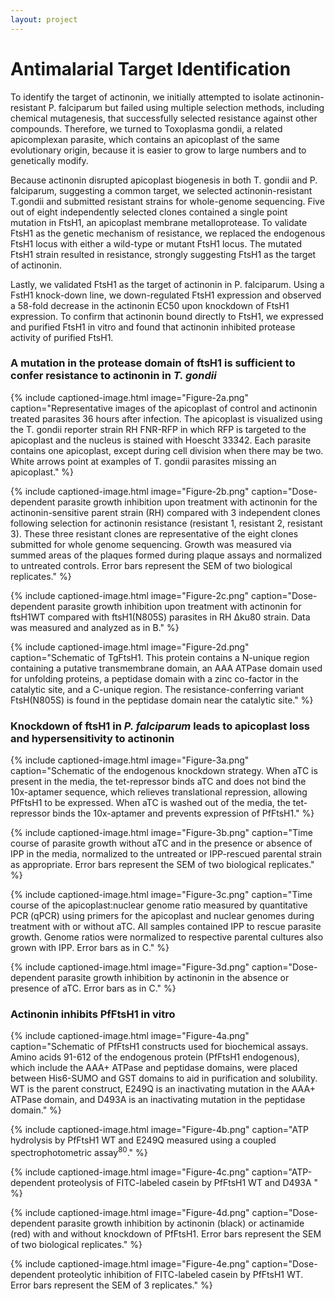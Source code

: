 ```yaml
---
layout: project
---
```


# Antimalarial Target Identification

To identify the target of actinonin, we initially  attempted to isolate actinonin-resistant P. falciparum but failed using multiple selection methods, including chemical mutagenesis, that successfully selected resistance against other compounds. Therefore, we turned to Toxoplasma gondii, a related apicomplexan parasite, which contains an apicoplast of the same evolutionary origin, because it is easier to grow to large numbers and to genetically modify.

Because actinonin disrupted apicoplast biogenesis in both T. gondii and P. falciparum, suggesting a common target, we selected actinonin-resistant T.gondii and submitted resistant strains for whole-genome sequencing. Five out of eight independently selected clones contained a single point mutation in FtsH1, an apicoplast membrane metalloprotease. To validate FtsH1 as the genetic mechanism of resistance, we replaced the endogenous FtsH1 locus with either a wild-type or mutant FtsH1 locus. The mutated FtsH1 strain resulted in resistance, strongly suggesting FtsH1 as the target of actinonin.

Lastly, we validated FtsH1 as the target of actinonin in P. falciparum. Using a FstH1 knock-down line, we  down-regulated FtsH1 expression and observed a 58-fold decrease in the actinonin EC50 upon knockdown of FtsH1 expression. To confirm that actinonin bound directly to FtsH1, we expressed and purified FtsH1 in vitro and found that actinonin inhibited protease activity of purified FtsH1.

### A mutation in the protease domain of ftsH1 is sufficient to confer resistance to actinonin in <em>T. gondii</em>

{% include captioned-image.html image="Figure-2a.png" caption="Representative images of the apicoplast of control and actinonin treated parasites 36 hours after infection. The apicoplast is visualized using the T. gondii reporter strain RH FNR-RFP in which RFP is targeted to the apicoplast and the nucleus is stained with Hoescht 33342. Each parasite contains one apicoplast, except during cell division when there may be two. White arrows point at examples of T. gondii parasites missing an apicoplast." %}

{% include captioned-image.html image="Figure-2b.png" caption="Dose-dependent parasite growth inhibition upon treatment with actinonin for the actinonin-sensitive parent strain (RH) compared with 3 independent clones following selection for actinonin resistance (resistant 1, resistant 2, resistant 3). These three resistant clones are representative of the eight clones submitted for whole genome sequencing. Growth was measured via summed areas of the plaques formed during plaque assays and normalized to untreated controls. Error bars represent the SEM of two biological replicates." %}

{% include captioned-image.html image="Figure-2c.png" caption="Dose-dependent parasite growth inhibition upon treatment with actinonin for ftsH1WT compared with ftsH1(N805S) parasites in RH Δku80 strain. Data was measured and analyzed as in B." %}

{% include captioned-image.html image="Figure-2d.png" caption="Schematic of TgFtsH1. This protein contains a N-unique region containing a putative transmembrane domain, an AAA ATPase domain used for unfolding proteins, a peptidase domain with a zinc co-factor in the catalytic site, and a C-unique region. The resistance-conferring variant FtsH(N805S) is found in the peptidase domain near the catalytic site." %}

### Knockdown of ftsH1 in <em>P. falciparum</em> leads to apicoplast loss and hypersensitivity to actinonin

{% include captioned-image.html image="Figure-3a.png" caption="Schematic of the endogenous knockdown strategy. When aTC is present in the media, the tet-repressor binds aTC and does not bind the 10x-aptamer sequence, which relieves translational repression, allowing PfFtsH1 to be expressed. When aTC is washed out of the media, the tet-repressor binds the 10x-aptamer and prevents expression of PfFtsH1." %}

{% include captioned-image.html image="Figure-3b.png" caption="Time course of parasite growth without aTC and in the presence or absence of IPP in the media, normalized to the untreated or IPP-rescued parental strain as appropriate. Error bars represent the SEM of two biological replicates." %}

{% include captioned-image.html image="Figure-3c.png" caption="Time course of the apicoplast:nuclear genome ratio measured by quantitative PCR (qPCR) using primers for the apicoplast and nuclear genomes during treatment with or without aTC. All samples contained IPP to rescue parasite growth. Genome ratios were normalized to respective parental cultures also grown with IPP. Error bars as in C." %}

{% include captioned-image.html image="Figure-3d.png" caption="Dose-dependent parasite growth inhibition by actinonin in the absence or presence of aTC. Error bars as in C." %}

### Actinonin inhibits PfFtsH1 in vitro

{% include captioned-image.html image="Figure-4a.png" caption="Schematic of PfFtsH1 constructs used for biochemical assays. Amino acids 91-612 of the endogenous protein (PfFtsH1 endogenous), which include the AAA+ ATPase and peptidase domains, were placed between His6-SUMO and GST domains to aid in purification and solubility. WT is the parent construct, E249Q is an inactivating mutation in the AAA+ ATPase domain, and D493A is an inactivating mutation in the peptidase domain." %}

{% include captioned-image.html image="Figure-4b.png" caption="ATP hydrolysis by PfFtsH1 WT and E249Q measured using a coupled spectrophotometric assay<sup>80</sup>." %}

{% include captioned-image.html image="Figure-4c.png" caption="ATP-dependent proteolysis of FITC-labeled casein by PfFtsH1 WT and D493A
" %}

{% include captioned-image.html image="Figure-4d.png" caption="Dose-dependent parasite growth inhibition by actinonin (black) or actinamide (red) with and without knockdown of PfFtsH1. Error bars represent the SEM of two biological replicates." %}

{% include captioned-image.html image="Figure-4e.png" caption="Dose-dependent proteolytic inhibition of FITC-labeled casein by PfFtsH1 WT. Error bars represent the SEM of 3 replicates." %}


